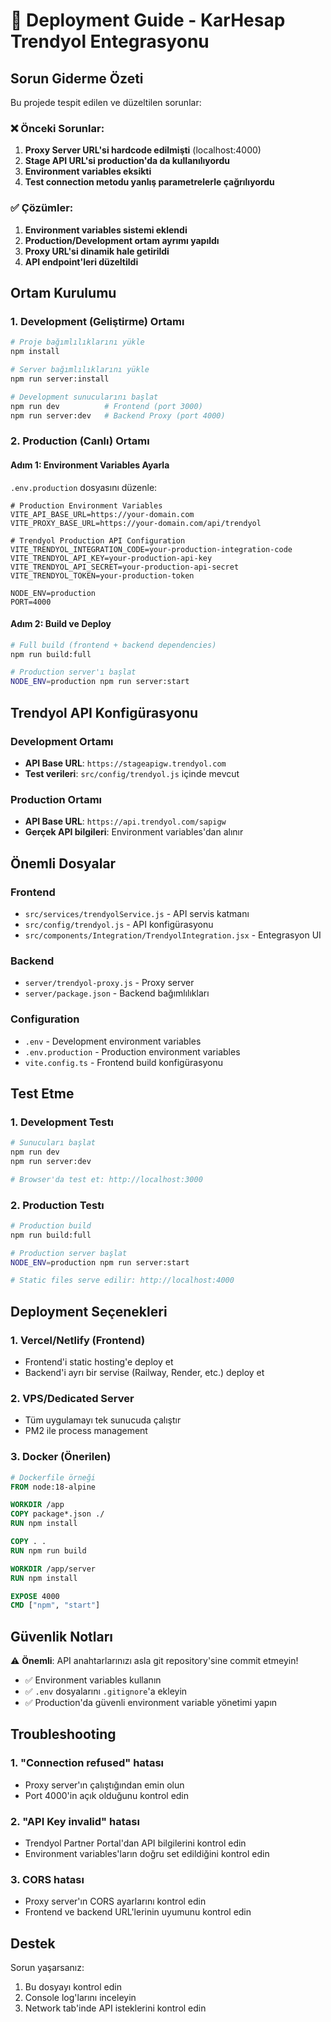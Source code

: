# 🚀 Deployment Guide - KarHesap Trendyol Entegrasyonu

## Sorun Giderme Özeti

Bu projede tespit edilen ve düzeltilen sorunlar:

### ❌ Önceki Sorunlar:
1. **Proxy Server URL'si hardcode edilmişti** (localhost:4000)
2. **Stage API URL'si production'da da kullanılıyordu**
3. **Environment variables eksikti**
4. **Test connection metodu yanlış parametrelerle çağrılıyordu**

### ✅ Çözümler:
1. **Environment variables sistemi eklendi**
2. **Production/Development ortam ayrımı yapıldı**
3. **Proxy URL'si dinamik hale getirildi**
4. **API endpoint'leri düzeltildi**

## Ortam Kurulumu

### 1. Development (Geliştirme) Ortamı

```bash
# Proje bağımlılıklarını yükle
npm install

# Server bağımlılıklarını yükle
npm run server:install

# Development sunucularını başlat
npm run dev          # Frontend (port 3000)
npm run server:dev   # Backend Proxy (port 4000)
```

### 2. Production (Canlı) Ortamı

#### Adım 1: Environment Variables Ayarla

`.env.production` dosyasını düzenle:

```env
# Production Environment Variables
VITE_API_BASE_URL=https://your-domain.com
VITE_PROXY_BASE_URL=https://your-domain.com/api/trendyol

# Trendyol Production API Configuration
VITE_TRENDYOL_INTEGRATION_CODE=your-production-integration-code
VITE_TRENDYOL_API_KEY=your-production-api-key
VITE_TRENDYOL_API_SECRET=your-production-api-secret
VITE_TRENDYOL_TOKEN=your-production-token

NODE_ENV=production
PORT=4000
```

#### Adım 2: Build ve Deploy

```bash
# Full build (frontend + backend dependencies)
npm run build:full

# Production server'ı başlat
NODE_ENV=production npm run server:start
```

## Trendyol API Konfigürasyonu

### Development Ortamı
- **API Base URL**: `https://stageapigw.trendyol.com`
- **Test verileri**: `src/config/trendyol.js` içinde mevcut

### Production Ortamı
- **API Base URL**: `https://api.trendyol.com/sapigw`
- **Gerçek API bilgileri**: Environment variables'dan alınır

## Önemli Dosyalar

### Frontend
- `src/services/trendyolService.js` - API servis katmanı
- `src/config/trendyol.js` - API konfigürasyonu
- `src/components/Integration/TrendyolIntegration.jsx` - Entegrasyon UI

### Backend
- `server/trendyol-proxy.js` - Proxy server
- `server/package.json` - Backend bağımlılıkları

### Configuration
- `.env` - Development environment variables
- `.env.production` - Production environment variables
- `vite.config.ts` - Frontend build konfigürasyonu

## Test Etme

### 1. Development Testı
```bash
# Sunucuları başlat
npm run dev
npm run server:dev

# Browser'da test et: http://localhost:3000
```

### 2. Production Testı
```bash
# Production build
npm run build:full

# Production server başlat
NODE_ENV=production npm run server:start

# Static files serve edilir: http://localhost:4000
```

## Deployment Seçenekleri

### 1. Vercel/Netlify (Frontend)
- Frontend'i static hosting'e deploy et
- Backend'i ayrı bir servise (Railway, Render, etc.) deploy et

### 2. VPS/Dedicated Server
- Tüm uygulamayı tek sunucuda çalıştır
- PM2 ile process management

### 3. Docker (Önerilen)
```dockerfile
# Dockerfile örneği
FROM node:18-alpine

WORKDIR /app
COPY package*.json ./
RUN npm install

COPY . .
RUN npm run build

WORKDIR /app/server
RUN npm install

EXPOSE 4000
CMD ["npm", "start"]
```

## Güvenlik Notları

⚠️ **Önemli**: API anahtarlarınızı asla git repository'sine commit etmeyin!

- ✅ Environment variables kullanın
- ✅ `.env` dosyalarını `.gitignore`'a ekleyin
- ✅ Production'da güvenli environment variable yönetimi yapın

## Troubleshooting

### 1. "Connection refused" hatası
- Proxy server'ın çalıştığından emin olun
- Port 4000'in açık olduğunu kontrol edin

### 2. "API Key invalid" hatası
- Trendyol Partner Portal'dan API bilgilerini kontrol edin
- Environment variables'ların doğru set edildiğini kontrol edin

### 3. CORS hatası
- Proxy server'ın CORS ayarlarını kontrol edin
- Frontend ve backend URL'lerinin uyumunu kontrol edin

## Destek

Sorun yaşarsanız:
1. Bu dosyayı kontrol edin
2. Console log'larını inceleyin
3. Network tab'inde API isteklerini kontrol edin